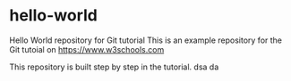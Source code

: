 # hello-world
Hello World repository for Git tutorial
This is an example repository for the Git tutoial on https://www.w3schools.com

This repository is built step by step in the tutorial.
dsa
da
